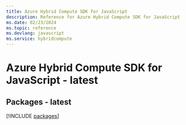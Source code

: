 ```yaml
---
title: Azure Hybrid Compute SDK for JavaScript
description: Reference for Azure Hybrid Compute SDK for JavaScript
ms.date: 02/23/2024
ms.topic: reference
ms.devlang: javascript
ms.service: hybridcompute
---
```

# Azure Hybrid Compute SDK for JavaScript - latest
## Packages - latest
[!INCLUDE [packages](hybrid-compute-index.md)]